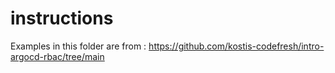 # instructions

Examples in this folder are from :  <https://github.com/kostis-codefresh/intro-argocd-rbac/tree/main>
